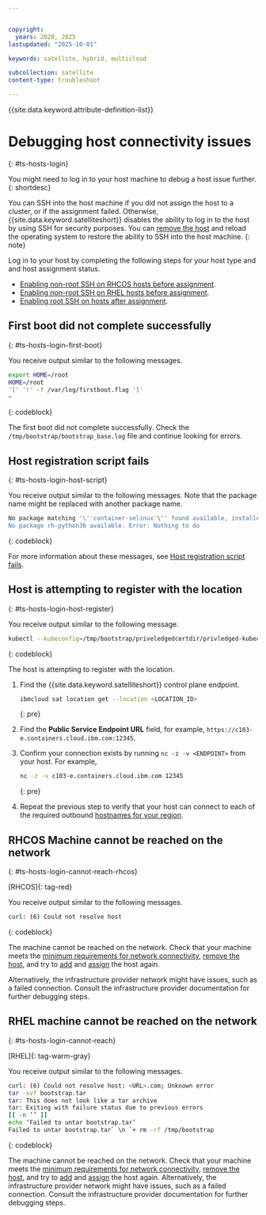 ```yaml
---


copyright:
  years: 2020, 2025
lastupdated: "2025-10-01"

keywords: satellite, hybrid, multicloud

subcollection: satellite
content-type: troubleshoot

---
```


{{site.data.keyword.attribute-definition-list}}

# Debugging host connectivity issues
{: #ts-hosts-login}

You might need to log in to your host machine to debug a host issue further.
{: shortdesc}

You can SSH into the host machine if you did not assign the host to a cluster, or if the assignment failed. Otherwise, {{site.data.keyword.satelliteshort}} disables the ability to log in to the host by using SSH for security purposes. You can [remove the host](/docs/satellite?topic=satellite-host-remove) and reload the operating system to restore the ability to SSH into the host machine.
{: note}

Log in to your host by completing the following steps for your host type and and host assignment status.

- [Enabling non-root SSH on RHCOS hosts before assignment](/docs/satellite?topic=enabling-ssh-on-hosts#non-root-ssh-before-coreos).
- [Enabling non-root SSH on RHEL hosts before assignment](/docs/satellite?topic=enabling-ssh-on-hosts#non-root-ssh-before-rhel).
- [Enabling root SSH on hosts after assignment](/docs/satellite?topic=enabling-ssh-on-hosts#root-ssh-after-assignemnt).



## First boot did not complete successfully
{: #ts-hosts-login-first-boot}

You receive output similar to the following messages.

```sh
export HOME=/root
HOME=/root
'[' '!' -f /var/log/firstboot.flag ']'
~
```
{: codeblock}

The first boot did not complete successfully. Check the `/tmp/bootstrap/bootstrap_base.log` file and continue looking for errors.

## Host registration script fails
{: #ts-hosts-login-host-script}

You receive output similar to the following messages. Note that the package name might be replaced with another package name.

```sh
No package matching '\''container-selinux'\'' found available, installed or updated
No package rh-python36 available. Error: Nothing to do
```
{: codeblock}

For more information about these messages, see [Host registration script fails](/docs/satellite?topic=satellite-host-registration-script-fails).


## Host is attempting to register with the location
{: #ts-hosts-login-host-register}

You receive output similar to the following message.

```sh
kubectl --kubeconfig=/tmp/bootstrap/priveledgedcertdir/privledged-kubeconfig
```
{: codeblock}

The host is attempting to register with the location.

1. Find the {{site.data.keyword.satelliteshort}} control plane endpoint.

    ```sh
    ibmcloud sat location get --location <LOCATION_ID>
    ```
    {: pre}
    
2. Find the **Public Service Endpoint URL** field, for example, `https://c103-e.containers.cloud.ibm.com:12345`.
3. Confirm your connection exists by running `nc -z -v <ENDPOINT>` from your host. For example,
    
    ```sh
    nc -z -v c103-e.containers.cloud.ibm.com 12345
    ```
    {: pre}
    
4. Repeat the previous step to verify that your host can connect to each of the required outbound [hostnames for your region](/docs/satellite?topic=satellite-reqs-host-network-outbound).

## RHCOS Machine cannot be reached on the network
{: #ts-hosts-login-cannot-reach-rhcos}

[RHCOS]{: tag-red}

You receive output similar to the following messages.

```sh
curl: (6) Could not resolve host
```
{: codeblock}

The machine cannot be reached on the network. Check that your machine meets the [minimum requirements for network connectivity](/docs/satellite?topic=satellite-host-reqs), [remove the host](/docs/satellite?topic=satellite-host-remove), and try to [add](/docs/satellite?topic=satellite-attach-hosts) and [assign](/docs/satellite?topic=satellite-assigning-hosts) the host again. 

Alternatively, the infrastructure provider network might have issues, such as a failed connection. Consult the infrastructure provider documentation for further debugging steps.

## RHEL machine cannot be reached on the network
{: #ts-hosts-login-cannot-reach}

[RHEL]{: tag-warm-gray}

You receive output similar to the following messages.

```sh
curl: (6) Could not resolve host: <URL>.com; Unknown error
tar -xvf bootstrap.tar
tar: This does not look like a tar archive
tar: Exiting with failure status due to previous errors
[[ -n ‘’ ]]
echo ‘Failed to untar bootstrap.tar’
Failed to untar bootstrap.tar` \n `+ rm -rf /tmp/bootstrap
```
{: codeblock}

The machine cannot be reached on the network. Check that your machine meets the [minimum requirements for network connectivity](/docs/satellite?topic=satellite-host-reqs), [remove the host](/docs/satellite?topic=satellite-host-remove), and try to [add](/docs/satellite?topic=satellite-attach-hosts) and [assign](/docs/satellite?topic=satellite-assigning-hosts) the host again. Alternatively, the infrastructure provider network might have issues, such as a failed connection. Consult the infrastructure provider documentation for further debugging steps.
